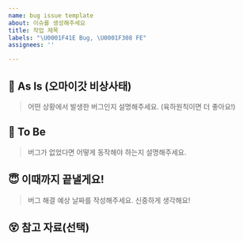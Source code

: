 ```yaml
---
name: bug issue template
about: 이슈를 생성해주세요
title: 작업 제목
labels: "\U0001F41E Bug, \U0001F308 FE"
assignees: ''

---
```


## 🤮 As Is (오마이갓 비상사태)
> 어떤 상황에서 발생한 버그인지 설명해주세요. (육하원칙이면 더 좋아요!)

## 🤬 To Be
> 버그가 없었다면 어떻게 동작해야 하는지 설명해주세요.

## 😇 이때까지 끝낼게요!
> 버그 해결 예상 날짜를 작성해주세요. 신중하게 생각해요!

## 😵 참고 자료(선택)
